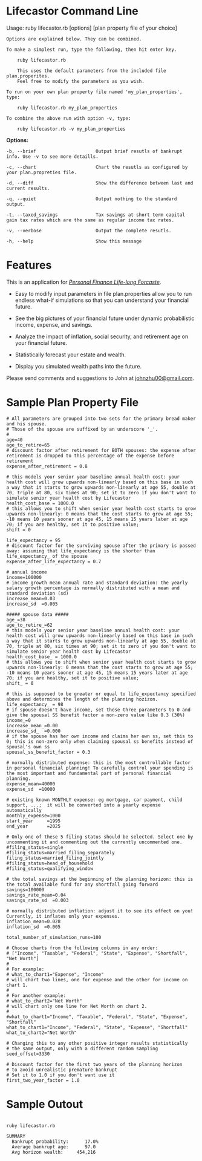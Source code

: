 # Lifecastor Command Line

Usage: ruby lifecastor.rb [options] [plan property file of your choice]

    Options are explained below. They can be combined.

    To make a simplest run, type the following, then hit enter key.

        ruby lifecastor.rb

        This uses the default parameters from the included file plan.properites.
        Feel free to modify the parameters as you wish.

    To run on your own plan property file named 'my_plan_properties', type:

        ruby lifecastor.rb my_plan_properties

    To combine the above run with option -v, type:

        ruby lifecastor.rb -v my_plan_properties

**Options:**

    -b, --brief                      Output brief resutls of bankrupt info. Use -v to see more detaills.

    -c, --chart                      Chart the resutls as configured by your plan.propreties file.

    -d, --diff                       Show the difference between last and current results.

    -q, --quiet                      Output nothing to the standard output.

    -t, --taxed_savings              Tax savings at short term capital gain tax rates which are the same as regular income tax rates.

    -v, --verbose                    Output the complete resutls.

    -h, --help                       Show this message


# Features

This is an application for [*Personal Finance Life-long Forcaste*](http://tranquil-headland-5582.herokuapp.com/).

* Easy to modify input parameters in file plan.properties allow you to run endless what-if simulations so that you can understand your financial future. 

* See the big pictures of your financial future under dynamic probabilistic income, expense, and savings. 

* Analyze the impact of inflation, social security, and retirement age on your financial future. 

* Statistically forecast your estate and wealth. 

* Display you simulated wealth paths into the future.

Please send comments and suggestions to John at johnzhu00@gmail.com.

# Sample Plan Property File

```
# All parameters are grouped into two sets for the primary bread maker and his spouse. 
# Those of the spouse are suffixed by an underscore '_'.
#
age=40
age_to_retire=65
# discount factor after retirement for BOTH spouses: the expense after retirement is dropped to this percentage of the expense before retirement
expense_after_retirement = 0.8

# this models your senior year baseline annual health cost: your health cost will grow upwards non-linearly based on this base in such a way that it starts to grow upwards non-linearly at age 55, double at 70, triple at 80, six times at 90; set it to zero if you don't want to simulate senior year health cost by Lifecastor
health_cost_base = 1000.0
# this allows you to shift when senior year health cost starts to grow upwards non-linearly: 0 means that the cost starts to grow at age 55; -10 means 10 years sooner at age 45, 15 means 15 years later at age 70; if you are healthy, set it to positive value;
shift = 0

life_expectancy = 95
# discount factor for the surviving spouse after the primary is passed away: assuming that life_expectancy is the shorter than life_expectancy_ of the spouse
expense_after_life_expectancy = 0.7

# annual income
income=100000
# income growth mean annual rate and standard deviation: the yearly salary growth percentage is normally distributed with a mean and standard deviation (sd)
increase_mean=0.03
increase_sd  =0.005

##### spouse data #####
age_=38
age_to_retire_=62
# this models your senior year baseline annual health cost: your health cost will grow upwards non-linearly based on this base in such a way that it starts to grow upwards non-linearly at age 55, double at 70, triple at 80, six times at 90; set it to zero if you don't want to simulate senior year health cost by Lifecastor
health_cost_base_ = 1000.0
# this allows you to shift when senior year health cost starts to grow upwards non-linearly: 0 means that the cost starts to grow at age 55; -10 means 10 years sooner at age 45, 15 means 15 years later at age 70; if you are healthy, set it to positive value;
shift_ = 0

# this is supposed to be greater or equal to life_expectancy specified above and determines the length of the planning hozizon.
life_expectancy_ = 98
# if spouse doesn't have income, set these three parameters to 0 and give the spousal SS benefit factor a non-zero value like 0.3 (30%)
income_=0
increase_mean_=0.00
increase_sd_  =0.000
# if the spouse has her own income and claims her own ss, set this to 0; this is non-zero only when claiming spousal ss benefits instead of spousal's own ss
spousal_ss_benefit_factor = 0.3

# normally distributed expense: this is the most controllable factor in personal financial planning! To carefully control your spending is the most important and fundamental part of personal financial planning.
expense_mean=40000
expense_sd  =10000

# existing known MONTHLY expense: eg mortgage, car payment, child support, ...;  it will be converted into a yearly expense automatically
monthly_expense=1000
start_year     =1995
end_year       =2025

# Only one of these 5 filing status should be selected. Select one by uncommenting it and commenting out the currently uncommented one.
#filing_status=single
#filing_status=married_filing_separately
filing_status=married_filing_jointly
#filing_status=head_of_household
#filing_status=qualifying_window

# the total savings at the beginning of the planning horizon: this is the total available fund for any shortfall going forward
savings=100000
savings_rate_mean=0.04
savings_rate_sd  =0.003

# normally distributed inflation: adjust it to see its effect on you!  Currently, it inflates only your expenses.
inflation_mean=0.028
inflation_sd  =0.005

total_number_of_simulation_runs=100

# Choose charts from the following columns in any order:
# ["Income", "Taxable", "Federal", "State", "Expense", "Shortfall", "Net Worth"]
#
# For example: 
# what_to_chart1="Expense", "Income"
# will chart two lines, one for expense and the other for income on chart 1.
#
# For another example: 
# what_to_chart2="Net Worth"
# will chart only one line for Net Worth on chart 2.
#
#what_to_chart1="Income", "Taxable", "Federal", "State", "Expense", "Shortfall"
what_to_chart1="Income", "Federal", "State", "Expense", "Shortfall"
what_to_chart2="Net Worth"

# Changing this to any other positive integer results statistically 
# the same output, only with a different random sampling
seed_offset=3330

# Discount factor for the first two years of the planning horizon 
# to avoid unrealistic premature bankrupt
# Set it to 1.0 if you don't want use it
first_two_year_factor = 1.0
```

# Sample Outout

```

ruby lifecastor.rb 

SUMMARY
  Bankrupt probability:      17.0%
  Average bankrupt age:      97.0
  Avg horizon wealth:     454,216
```


